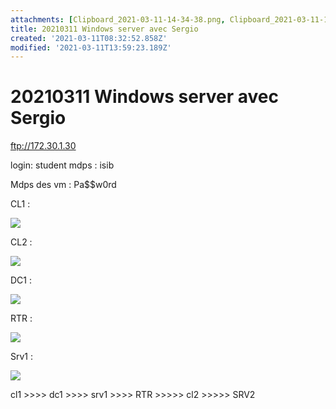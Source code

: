```yaml
---
attachments: [Clipboard_2021-03-11-14-34-38.png, Clipboard_2021-03-11-14-36-34.png, Clipboard_2021-03-11-14-38-19.png, Clipboard_2021-03-11-14-39-25.png, Clipboard_2021-03-11-14-41-15.png]
title: 20210311 Windows server avec Sergio
created: '2021-03-11T08:32:52.858Z'
modified: '2021-03-11T13:59:23.189Z'
---
```


# 20210311 Windows server avec Sergio 

ftp://172.30.1.30 

login: student
mdps : isib 


Mdps des vm : Pa$$w0rd



CL1 :

![](@attachment/Clipboard_2021-03-11-14-34-38.png)

CL2 :

![](@attachment/Clipboard_2021-03-11-14-36-34.png)

DC1 :

![](@attachment/Clipboard_2021-03-11-14-38-19.png)

RTR :

![](@attachment/Clipboard_2021-03-11-14-41-15.png)

Srv1 :

![](@attachment/Clipboard_2021-03-11-14-39-25.png)


cl1 >>>> dc1 >>>> srv1 >>>> RTR >>>>> cl2 >>>>> SRV2
